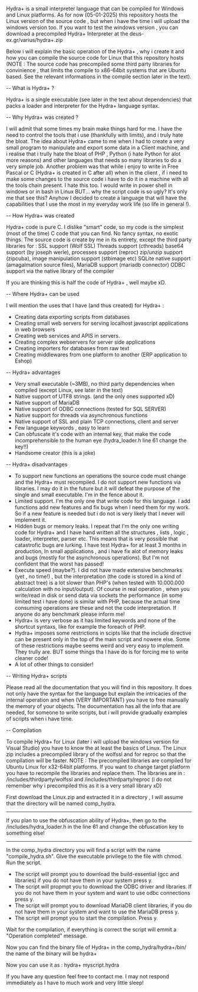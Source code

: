 Hydra+ is a small interpreter language that can be compiled for Windows and Linux platforms.
As for now (05-01-2025) this repository hosts the Linux version of the source code , but when i have the 
time i will upload the windows version too. If you want to test the windows version , you can download a precompiled 
Hydra+ Interpreter at the deus-ex.gr/varius/hydra+.zip

Below i will explain the basic operation of the Hydra+ , why i create it and how you can compile the source code for Linux 
that this repository hosts (NOTE : The source code has precompiled some third party libraries for convinience , that limits the compile to x86-64bit systems that are Ubuntu based.
See the relevant informations in the compile section later in the text).

-- What is Hydra+ ? 

Hydra+ is a single executable (see later in the text about dependencies) that packs a loader and interpreter for the Hydra+ language syntax.

-- Why Hydra+ was created ?

I will admit that some times my brain make things hard for me. I have the need to control the tools that i use (thankfully with limits), and
i truly hate the bloat. The idea about Hydra+ came to me when I had to create a very small program to manipulate and export some data in a Client machine, and i realise
that i trully hate the bloat of PHP , Python (i hate Python for alot more reasons) and other languages that needs so many libraries to do 
a very simple job. Another problem was that while i enjoy to write in Free Pascal or C (Hydra+ is created in C after all) when in the client , if i need to make some changes 
to the source code i have to do it in a machine with all the tools chain present. I hate this too. I would write in power shell in windows or 
in bash in Linux BUT... why the script code is so ugly? It's only me that see this? Anyhow I decided to create a language that will have the capabilities that
I use the most in my everyday work life (so life in general !).

-- How Hydra+ was created

Hydra+ code is pure C. I dislike "smart" code, so my code is the simplest (most of the time) C code that you can find. No fancy syntax, no exotic things.
The source code is create by me in its entirety, except the third party libraries for :
SSL support (Wolf SSL) 
Threads support (cthreads)
base64 support (by joseph werle),
processes support (reproc)
zip/unzip support (zipcuba),
image manipulation support (stbimage etc)
SQLite native support (amagalmation source files),
MariaDB support (mariadb connector)
ODBC support via the native library of the compiler

If you are thinking this is half the code of Hydra+ , well maybe xD.

-- Where Hydra+ can be used

I will mention the uses that I have (and thus created) for Hydra+ :
- Creating data exporting scripts from databases
- Creating small web servers for serving localhost javascript applications in web browsers
- Creating web services and APIS in servers.
- Creating complex webservers for server side applications
- Creating importers for databases from raw text
- Creating middlewares from one platform to another (ERP application to Eshop)

-- Hydra+ advantages

- Very small executable (~3MB), no third party dependencies when compiled (except Linux, see later in the text)
- Native support of UTF8 strings. (and the only ones supported xD) 
- Native support of MariaDB
- Native support of ODBC connections (tested for SQL SERVER)
- Native support for threads via asynchronous functions
- Native support of SSL and plain TCP connections, client and server
- Few language keywords , easy to learn
- Can obfuscate it's code with an internal key, that make the code incomprehensible to the human eye (hydra_loader.h line 61 change the key!!)
- Handsome creator (this is a joke)

-- Hydra+ disadvantages

- To support new functions an operations the source code must change and the Hydra+ must recompiled.
  I do not support new functions via libraries. I may do it in the future but it will defeat the purpose of the
  single and small executable. I'm in the fence about it.
- Limited support. I'm the only one that write code for this language. I add functions add new features and fix bugs
  when I need them for my work. So if a new feature is needed but i do not is very likely that I never will implement it.
- Hidden bugs or memory leaks. I repeat that I'm the only one writing code for Hydra+ and I have hand written all the structures , lists ,
  logic , loader, interpreter, parser etc. This means that is very possible that catastrofic bugs are lurking. I have test Hydra+ for at least 3
  months in production, In small applications , and i have fix alot of memory leaks and bugs (mostly for the asynchronous operations). But
  I'm not confident that the worst has passed!
- Execute speed (maybe?). I did not have made extensive benchmarks (yet , no time!) , but the interpretation (the code is stored in a kind of abstract tree)
  is a lot slower than PHP's (when tested with 10.000.000 calculation with no input/output). Of course in real operation , when you write/read in disk or send data via sockets
  the performance (in some limited test i have done) is similar with PHP, because the actual time consuming operations are these and not
  the code interpretation. If anyone do any benchmark please inform me! 
- Hydra+ is very verbose as it has limited keywords and none of the shortcut syntaxs, like for example the foreach of PHP. 
- Hydra+ imposes some restrictions in scipts like that the include directive can be present only in the top of the main script and nowere else.
  Some of these restrictions maybe seems weird and very easy to implement. They trully are. BUT some things tha I have do is for forcing me to write cleaner code! 
- A lot of other things to consider!

-- Writing Hydra+ scripts

Please read all the documentation that you will find in this repository. It does not only have the syntax for the language but explain the intricacies
of the internal operation and when (VERY IMPORTANT) you have to free manually the memory of your objects.
The documentation has all the info that are needed, for someone to write scripts, but i will provide gradually examples of scripts when i have time. 

-- Compilation

To compile Hydra+ for Linux (later i will upload the windows version for Visual Studio) you have to know
the at least the basics of Linux.
The Linux zip includes a precompiled library of the wolfssl and for reproc so that the compilation will be faster.
NOTE : The precompiled libraries are compiled for Ubuntu Linux for x32-64bit platforms. If you want to change 
target platform you have to recompile the libraries and replace them. The libraries are  in :
/includes/thirdparty/wolfssl
and
/includes/thirdparty/reproc (i do not remember why i precompiled this as it is a very small library xD)

First download the Linux.zip and extracted it in a directory , I will assume that the directory will be named comp_hydra.

***
If you plan to use the obfuscation ability of Hydra+, then go to the /includes/hydra_loader.h in the line 61 and change the obfuscation key to something else!  
***

In the comp_hydra directory you will find a script with the name "compile_hydra.sh". Give the executable privilege to the file with chmod.
Run the script. 
- The script will prompt you to download the build-essential (gcc and libraries) if you do not have them in your system
press y.
- The script will propmpt you to download the ODBC driver and libraries. If you do not have them in your system and want to use odbc connections
  press y.
- The script will prompt you to download MariaDB client libraries, if you do not have them in your system and want to use the MariaDB
  press y.
- The script will prompt you to start the compilation. Press y.

Wait for the compilation, if everything is correct the script will emmit a "Operation completed" message.

Now you can find the binary file of Hydra+ in the comp_hydra/hydra+/bin/
the name of the binary will be hydra+

Now you can use it as :  hydra+ myscript.hydra


If you have any question feel free to contact me. I may not respond immediately as I have to much work and very little sleep! 







